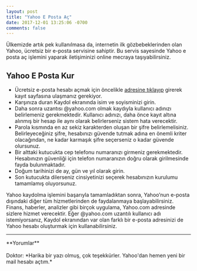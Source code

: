 ```yaml
---
layout: post
title: "Yahoo E Posta Aç"
date: 2017-12-01 13:25:06 -0700
comments: false
---
```


Ülkemizde artık pek kullanılmasa da, internetin ilk gözbebeklerinden olan Yahoo, ücretsiz bir e-posta servisine sahiptir. Bu servis sayesinde Yahoo e posta aç işlemini yaparak iletişiminizi online mecraya taşıyabilirsiniz.

<h2>Yahoo E Posta Kur</h2>
<ul><li>Ücretsiz e-posta hesabı açmak için öncelikle <a target="_blank" rel="nofollw" href="https://login.yahoo.com/account/create?src=ym&intl=tr&lang=tr-TR&done=https%3A%2F%2Ftr.mail.yahoo.com%2F&specId=yidReg">adresine tıklayıp</a> girerek kayıt sayfasına ulaşmanız gerekiyor.</li>
<li>Karşınıza duran Kaydol ekranında isim ve soyisminizi girin.</li>
<li>Daha sonra uzantısı @yahoo.com olmak kaydıyla kullanıcı adınızı belirlemeniz gerekmektedir. Kullanıcı adınızı, daha önce kayıt altına alınmış bir hesap ile aynı olarak belirlerseniz sistem hata verecektir.</li>
<li>Parola kısmında en az sekiz karakterden oluşan bir şifre belirlemelisiniz. Belirleyeceğiniz şifre, hesabınızı güvende tutmak adına en önemli kriter olacağından, ne kadar karmaşık şifre seçerseniz o kadar güvende olursunuz.</li>
<li>Bir alttaki kutucukta cep telefonu numaranızı girmeniz gerekmektedir. Hesabınızın güvenliği için telefon numaranızın doğru olarak girilmesinde fayda bulunmaktadır.</li>
<li>Doğum tarihinizi de ay, gün ve yıl olarak girin.</li>
<li>Son kutucukta dilerseniz cinsiyetinizi seçerek hesabınızın kurulumu tamamlamış oluyorsunuz.</li></ul>

Yahoo kaydolma işlemini başarıyla tamamladıktan sonra, Yahoo’nun e-posta dışındaki diğer tüm hizmetlerinden de faydalanmaya başlayabilirsiniz. Finans, haberler, analizler gibi birçok uygulama, Yahoo.com adresinde sizlere hizmet verecektir. Eğer @yahoo.com uzantılı kullanıcı adı istemiyorsanız, Kaydol ekranından var olan farklı bir e-posta adresinizi de Yahoo hesabı oluşturmak için kullanabilirsiniz.

<hr>
**Yorumlar**<br/><br/>
Doktor: *Harika bir yazı olmuş, çok teşekkürler. Yahoo'dan hemen yeni bir mail hesabı açtım.*

